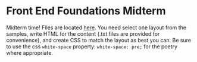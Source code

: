 # Front End Foundations Midterm

Midterm time! Files are located [here](https://github.com/front-end-foundations/midterm). You need select one layout from the samples, write HTML for the content (.txt files are provided for convenience), and create CSS to match the layout as best you can. Be sure to use the css `white-space` property: `white-space: pre;` for the poetry where appropriate.